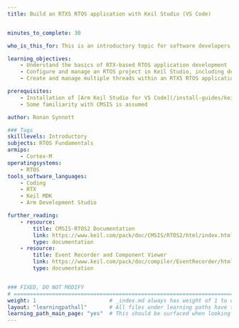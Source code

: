 ```yaml
---
title: Build an RTX5 RTOS application with Keil Studio (VS Code)


minutes_to_complete: 30

who_is_this_for: This is an introductory topic for software developers new to RTOS development.

learning_objectives: 
    - Understand the basics of RTX-based RTOS application development
    - Configure and manage an RTOS project in Keil Studio, including defining the memory map, selecting software components, and setting up debugging configurations for Cortex-M processors
    - Create and manage multiple threads within an RTX5 RTOS application

prerequisites:
    - Installation of [Arm Keil Studio for VS Code](/install-guides/keilstudio_vs)
    - Some familiarity with CMSIS is assumed

author: Ronan Synnott

### Tags
skilllevels: Introductory
subjects: RTOS Fundamentals
armips:
    - Cortex-M
operatingsystems:
    - RTOS
tools_software_languages:
    - Coding
    - RTX
    - Keil MDK
    - Arm Development Studio

further_reading:
    - resource:
        title: CMSIS-RTOS2 Documentation
        link: https://www.keil.com/pack/doc/CMSIS/RTOS2/html/index.html
        type: documentation
    - resource:
        title: Event Recorder and Component Viewer
        link: https://www.keil.com/pack/doc/compiler/EventRecorder/html/index.html
        type: documentation


### FIXED, DO NOT MODIFY
# ================================================================================
weight: 1                       # _index.md always has weight of 1 to order correctly
layout: "learningpathall"       # All files under learning paths have this same wrapper
learning_path_main_page: "yes"  # This should be surfaced when looking for related content. Only set for _index.md of learning path content.
---
```

